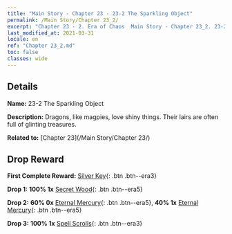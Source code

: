```yaml
---
title: "Main Story - Chapter 23 - 23-2 The Sparkling Object"
permalink: /Main Story/Chapter 23_2/
excerpt: "Chapter 23 - 2. Era of Chaos  Main Story - Chapter 23_2. 23-2 The Sparkling Object"
last_modified_at: 2021-03-31
locale: en
ref: "Chapter 23_2.md"
toc: false
classes: wide
---
```


## Details

 **Name:** 23-2 The Sparkling Object

 **Description:** Dragons, like magpies, love shiny things. Their lairs are often full of glinting treasures.

 **Related to:** [Chapter 23](/Main Story/Chapter 23/)

## Drop Reward

 **First Complete Reward:** [Silver Key](/Items/con_693/){: .btn .btn--era3}

 **Drop 1:** **100% 1x** [Secret Wood](/Items/mat_76/){: .btn .btn--era5}

 **Drop 2:** **60% 0x** [Eternal Mercury](/Items/mat_70/){: .btn .btn--era5}, **40% 1x** [Eternal Mercury](/Items/mat_70/){: .btn .btn--era5}

 **Drop 3:** **100% 1x** [Spell Scrolls](/Items/con_694/){: .btn .btn--era3}

